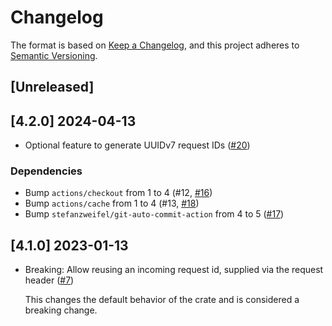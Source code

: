 # Changelog

The format is based on [Keep a Changelog](https://keepachangelog.com/en/1.0.0/),
and this project adheres to [Semantic Versioning](https://semver.org/spec/v2.0.0.html).

## [Unreleased]

## [4.2.0] 2024-04-13

* Optional feature to generate UUIDv7 request IDs ([#20](https://github.com/vbrandl/actix-request-identifier/pull/20))

### Dependencies
- Bump `actions/checkout` from 1 to 4 (#12, [#16](https://github.com/vbrandl/actix-request-identifier/pull/16))
- Bump `actions/cache` from 1 to 4 (#13, [#18](https://github.com/vbrandl/actix-request-identifier/pull/18))
- Bump `stefanzweifel/git-auto-commit-action` from 4 to 5 ([#17](https://github.com/vbrandl/actix-request-identifier/pull/17))

## [4.1.0] 2023-01-13

* Breaking: Allow reusing an incoming request id, supplied via the request header ([#7])

  This changes the default behavior of the crate and is considered a breaking change.

[#7]: https://github.com/vbrandl/actix-request-identifier/pull/7
